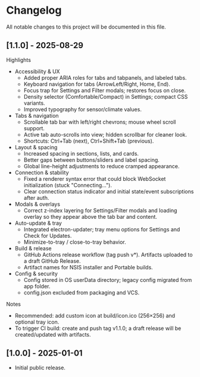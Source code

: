 # Changelog

All notable changes to this project will be documented in this file.

## [1.1.0] - 2025-08-29

Highlights
- Accessibility & UX
  - Added proper ARIA roles for tabs and tabpanels, and labeled tabs.
  - Keyboard navigation for tabs (ArrowLeft/Right, Home, End).
  - Focus trap for Settings and Filter modals; restores focus on close.
  - Density selector (Comfortable/Compact) in Settings; compact CSS variants.
  - Improved typography for sensor/climate values.
- Tabs & navigation
  - Scrollable tab bar with left/right chevrons; mouse wheel scroll support.
  - Active tab auto-scrolls into view; hidden scrollbar for cleaner look.
  - Shortcuts: Ctrl+Tab (next), Ctrl+Shift+Tab (previous).
- Layout & spacing
  - Increased spacing in sections, lists, and cards.
  - Better gaps between buttons/sliders and label spacing.
  - Global line-height adjustments to reduce cramped appearance.
- Connection & stability
  - Fixed a renderer syntax error that could block WebSocket initialization (stuck "Connecting…").
  - Clear connection status indicator and initial state/event subscriptions after auth.
- Modals & overlays
  - Correct z-index layering for Settings/Filter modals and loading overlay so they appear above the tab bar and content.
- Auto-update & tray
  - Integrated electron-updater; tray menu options for Settings and Check for Updates.
  - Minimize-to-tray / close-to-tray behavior.
- Build & release
  - GitHub Actions release workflow (tag push v*). Artifacts uploaded to a draft GitHub Release.
  - Artifact names for NSIS installer and Portable builds.
- Config & security
  - Config stored in OS userData directory; legacy config migrated from app folder.
  - config.json excluded from packaging and VCS.

Notes
- Recommended: add custom icon at build/icon.ico (256×256) and optional tray icon.
- To trigger CI build: create and push tag v1.1.0; a draft release will be created/updated with artifacts.

## [1.0.0] - 2025-01-01
- Initial public release.

